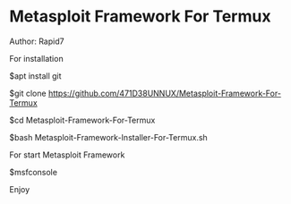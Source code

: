 # Metasploit Framework For Termux

Author: Rapid7

For installation

$apt install git

$git clone https://github.com/471D38UNNUX/Metasploit-Framework-For-Termux

$cd Metasploit-Framework-For-Termux

$bash Metasploit-Framework-Installer-For-Termux.sh

For start Metasploit Framework

$msfconsole

Enjoy
